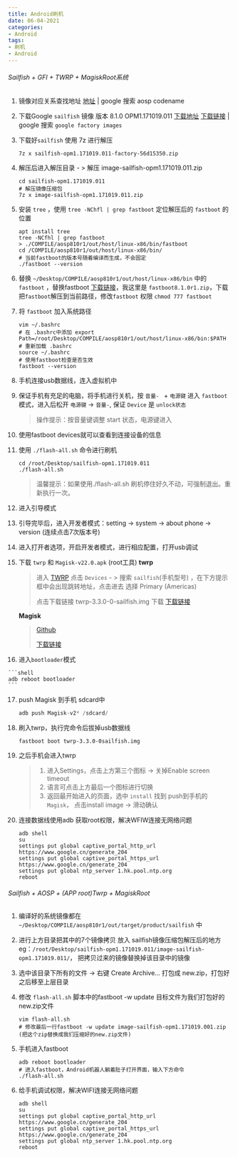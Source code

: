 ```yaml
---
title: Android刷机
date: 06-04-2021
categories: 
- Android
tags: 
- 刷机
- Android
---
```




###### Sailfish + GFI + TWRP + MagiskRoot系统

1. 镜像对应关系查找地址 [地址](https://source.android.com/setup/start/build-numbers) | google 搜索 aosp codename

2. 下载Google `sailfish` 镜像 版本 8.1.0 OPM1.171019.011  [下载地址](https://developers.google.com/android/images)  [下载链接](https://dl.google.com/dl/android/aosp/sailfish-opm1.171019.011-factory-56d15350.zip) | google 搜索  `google factory images`

3. 下载好`sailfish` 使用 7z 进行解压

   ```shell
   7z x sailfish-opm1.171019.011-factory-56d15350.zip
   ```

4. 解压后进入解压目录   - >  解压 image-sailfish-opm1.171019.011.zip

   ```shell
   cd sailfish-opm1.171019.011
   # 解压镜像压缩包
   7z x image-sailfish-opm1.171019.011.zip
   ```

5. 安装 `tree` ，使用 `tree -NChfl | grep fastboot`  定位解压后的 `fastboot` 的位置

   ```shell
   apt install tree
   tree -NCfhl | grep fastboot
   > ./COMPILE/aosp810r1/out/host/linux-x86/bin/fastboot
   cd /COMPILE/aosp810r1/out/host/linux-x86/bin/
   # 当前fastboot的版本号随着编译而生成，不会固定
   ./fastboot --version
   ```

6. 替换  `~/Desktop/COMPILE/aosp810r1/out/host/linux-x86/bin` 中的 `fastboot` ，替换fastboot [下载链接](https://wx.zsxq.com/dweb2/index/search/fastboot)，我这里是 `fastboot8.1.0r1.zip`，下载把`fastboot`解压到当前路径，修改`fastboot` 权限 `chmod 777 fastboot`

7. 将 `fastboot` 加入系统路径

   ```shell
   vim ~/.bashrc
   # 在 .bashrc中添加 export Path=/root/Desktop/COMPILE/aosp810r1/out/host/linux-x86/bin:$PATH
   # 重新加载 .bashrc
   source ~/.bashrc
   # 使用fastboot检查是否生效
   fastboot --version
   ```

8. 手机连接usb数据线，连入虚拟机中

9. 保证手机有充足的电脑，将手机进行关机，按 `音量- `   +  `电源键`  进入 `fastboot` 模式，进入后松开 `电源键`  -> `音量-`, 保证 `Device` 是 `unlock状态`

   > 操作提示：按音量键调整 start 状态，电源键进入

10. 使用fastboot devices就可以查看到连接设备的信息

11. 使用 `./flash-all.sh` 命令进行刷机

    ```shell
    cd /root/Desktop/sailfish-opm1.171019.011
    ./flash-all.sh
    ```

    > 温馨提示：如果使用./flash-all.sh 刷机停住好久不动，可强制退出。重新执行一次。

12. 进入引导模式

13. 引导完毕后，进入开发者模式：setting -> system -> about phone -> version  (连续点击7次版本号)

14. 进入打开者选项，开启开发者模式，进行相应配置，打开usb调试

15. 下载 `twrp` 和 `Magisk-v22.0.apk`  (root工具)
    **twrp**

    > 进入  [TWRP](https://twrp.me/) 点击 `Devices`  - >  搜索  `sailfish`(手机型号) ，在下方提示框中会出现跳转地址，点击进去  选择 Primary (Americas)
    >
    > 点击下载链接 twrp-3.3.0-0-sailfish.img 下载  [下载链接](https://dl.twrp.me/sailfish/twrp-3.3.0-0-sailfish.img.html)

    **Magisk**

    >[Github](https://github.com/topjohnwu/Magisk)
    >
    >[下载链接](https://github.com/topjohnwu/Magisk/releases/download/v21.4/Magisk-v21.4.zip)

16.  进入`bootloader`模式

    ```shell
    adb reboot bootloader
    ```

17. push Magisk 到手机 sdcard中

    ```adb
    adb push Magisk-v2* /sdcard/
    ```

18. 刷入twrp，执行完命令后拔掉usb数据线

    ```shell
    fastboot boot twrp-3.3.0-0sailfish.img
    ```

19. 之后手机会进入twrp

    > 1. 进入Settings，点击上方第三个图标 -> 关掉Enable screen timeout
    > 2. 语言可点击上方最后一个图标进行切换
    > 3. 返回最开始进入的页面，选中 `install` 找到 push到手机的 `Magisk`， 点击install image   -> 滑动确认

20. 连接数据线使用adb 获取root权限，解决WFIW连接无网络问题

    ```
    adb shell
    su
    settings put global captive_portal_http_url https://www.google.cn/generate_204
    settings put global captive_portal_https_url https://www.google.cn/generate_204
    settings put global ntp_server 1.hk.pool.ntp.org
    reboot
    ```







###### Sailfish + AOSP + (APP root)Twrp + MagiskRoot

1. 编译好的系统镜像都在 `~/Desktop/COMPILE/aosp810r1/out/target/product/sailfish` 中

2. 进行上方目录把其中的7个镜像拷贝 放入 sailfish镜像压缩包解压后的地方  eg：`/root/Desktop/sailfish-opm1.171019.011/image-sailfish-opm1.171019.011/`， 把拷贝过来的镜像替换掉该目录中的镜像

3. 选中该目录下所有的文件 ->  右键 Create Archive... 打包成 new.zip，打包好之后移至上层目录

4. 修改 `flash-all.sh` 脚本中的fastboot -w update 目标文件为我们打包好的 new.zip文件

   ```shell
   vim flash-all.sh
   # 修改最后一行fastboot -w update image-sailfish-opm1.171019.001.zip  (把这个zip替换成我们压缩好的new.zip文件)
   ```

5. 手机进入fastboot

   ```shell
   adb reboot bootloader
   # 进入fastboot，Android机器人躺着肚子打开界面，输入下方命令
   ./flash-all.sh
   ```

6. 给手机调试权限，解决WIFI连接无网络问题

   ```shell
   adb shell
   su
   settings put global captive_portal_http_url https://www.google.cn/generate_204
   settings put global captive_portal_https_url https://www.google.cn/generate_204
   settings put global ntp_server 1.hk.pool.ntp.org
   reboot
   ```
